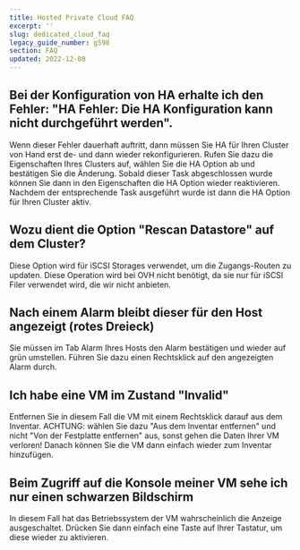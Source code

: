 ```yaml
---
title: Hosted Private Cloud FAQ
excerpt: ''
slug: dedicated_cloud_faq
legacy_guide_number: g598
section: FAQ
updated: 2022-12-08
---
```



## Bei der Konfiguration von HA erhalte ich den Fehler: "HA Fehler: Die HA Konfiguration kann nicht durchgeführt werden".
Wenn dieser Fehler dauerhaft auftritt, dann müssen Sie HA für Ihren Cluster von Hand erst de- und dann wieder rekonfigurieren. Rufen Sie dazu die Eigenschaften Ihres Clusters auf, wählen Sie die HA Option ab und bestätigen Sie die Änderung. Sobald dieser Task abgeschlossen wurde können Sie dann in den Eigenschaften die HA Option wieder reaktivieren. Nachdem der entsprechende Task ausgeführt wurde ist dann die HA Option für Ihren Cluster aktiv.


## Wozu dient die Option "Rescan Datastore" auf dem Cluster?
Diese Option wird für iSCSI Storages verwendet, um die Zugangs-Routen zu updaten.
Diese Operation wird bei OVH nicht benötigt, da sie nur für iSCSI Filer verwendet wird, die wir nicht anbieten.


## Nach einem Alarm bleibt dieser für den Host angezeigt (rotes Dreieck)
Sie müssen im Tab Alarm Ihres Hosts den Alarm bestätigen und wieder auf grün umstellen. Führen Sie dazu einen Rechtsklick auf den angezeigten Alarm durch.


## Ich habe eine VM im Zustand "Invalid"
Entfernen Sie in diesem Fall die VM mit einem Rechtsklick darauf aus dem Inventar.
ACHTUNG: wählen Sie dazu "Aus dem Inventar entfernen" und nicht "Von der Festplatte entfernen" aus, sonst gehen die Daten Ihrer VM verloren!
Danach können Sie die VM dann einfach wieder zum Inventar hinzufügen.


## Beim Zugriff auf die Konsole meiner VM sehe ich nur einen schwarzen Bildschirm
In diesem Fall hat das Betriebssystem der VM wahrscheinlich die Anzeige ausgeschaltet. Drücken Sie dann einfach eine Taste auf Ihrer Tastatur, um diese wieder zu aktivieren.

